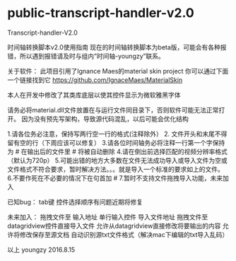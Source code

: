 # public-transcript-handler-v2.0

Transcript-handler-V2.0

时间轴转换脚本v2.0使用指南 现在的时间轴转换脚本为beta版，可能会有各种报错，所以遇到报错请及时与组内”时间轴-youngzy”联系。

关于软件： 此项目引用了Ignance Maes的material skin project 你可以通过下面一个链接找到它 https://github.com/IgnaceMaes/MaterialSkin

本人在开发中修改了其类库底层以使其控件显示为微软雅黑字体

请务必将material.dll文件放置在与运行文件同目录下，否则软件可能无法正常打开。 因为没有预先写架构，导致源代码混乱，以后可能会优化结构

1.请各位务必注意，保持写两行空一行的格式(注释除外）
 2. 文件开头和末尾不得留有空的行（下周应该可以修复） 
3.请各位时间轴务必将注释一行第一个字保持为 # 在输出后的文件里 # 将被自动删除 
4.请在倒出前选择匹配的视频分辨率格式（默认为720p） 
5.可能出错的地方大多数在文件无法成功导入或导入文件为空或文件格式不符合要求，暂时解决方法。。。就是导入一个标准的要求如上的文件。 
6.不要作死在不必要的情况下在句首加 # 7.暂时不支持文件拖拽导入功能，未来加入

已知bug： tab键 控件选择顺序有问题近期将修复

未来加入： 拖拽文件至 输入地址 单行输入控件 导入文件地址 
拖拽文件至datagridview控件直接导入文件 
允许从datagridview直接修改将要输出的内容 
允许将修改保存至源文档 
自动识别源txt文件格式（解决mac下编辑的txt导入乱码）

以上 youngzy
2016.8.15
